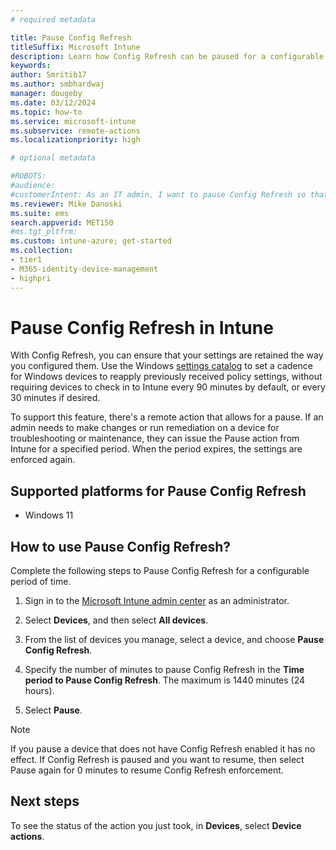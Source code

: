 ```yaml
---
# required metadata

title: Pause Config Refresh
titleSuffix: Microsoft Intune
description: Learn how Config Refresh can be paused for a configurable period of time, after which it's automatically re-enabled, or can be turned back on manually at any time by an IT administrator.
keywords:
author: Smritib17
ms.author: smbhardwaj
manager: dougeby
ms.date: 03/12/2024
ms.topic: how-to
ms.service: microsoft-intune
ms.subservice: remote-actions
ms.localizationpriority: high

# optional metadata

#ROBOTS:
#audience:
#customerIntent: As an IT admin, I want to pause Config Refresh so that I can make changes or run remediation on a device for troubleshooting or maintenance.
ms.reviewer: Mike Danoski
ms.suite: ems
search.appverid: MET150
#ms.tgt_pltfrm:
ms.custom: intune-azure; get-started
ms.collection:
- tier1
- M365-identity-device-management
- highpri
---
```


# Pause Config Refresh in Intune

With Config Refresh, you can ensure that your settings are retained the way you configured them. Use the Windows [settings catalog](../configuration/settings-catalog.md) to set a cadence for Windows devices to reapply previously received policy settings, without requiring devices to check in to Intune every 90 minutes by default, or every 30 minutes if desired.

To support this feature, there's a remote action that allows for a pause. If an admin needs to make changes or run remediation on a device for troubleshooting or maintenance, they can issue the Pause action from Intune for a specified period. When the period expires, the settings are enforced again.  

## Supported platforms for Pause Config Refresh

- Windows 11

## How to use Pause Config Refresh?

Complete the following steps to Pause Config Refresh for a configurable period of time.

1. Sign in to the [Microsoft Intune admin center](https://go.microsoft.com/fwlink/?linkid=2109431) as an administrator.

2. Select **Devices**, and then select **All devices**.

3. From the list of devices you manage, select a device, and choose **Pause Config Refresh**.

4. Specify the number of minutes to pause Config Refresh in the **Time period to Pause Config Refresh**. The maximum is 1440 minutes (24 hours).

5. Select **Pause**.

> [!Note]
> If you pause a device that does not have Config Refresh enabled it has no effect.
> If Config Refresh is paused and you want to resume, then select Pause again for 0 minutes to resume Config Refresh enforcement.

## Next steps

To see the status of the action you just took, in **Devices**, select **Device actions**.